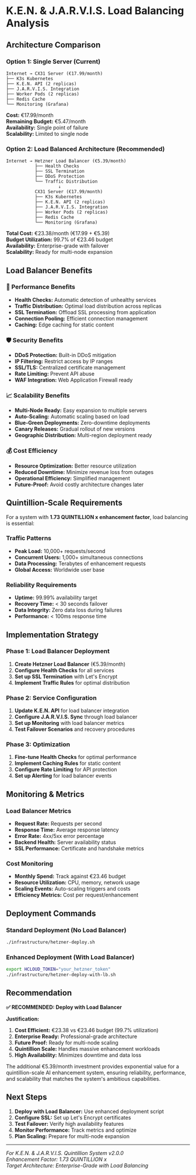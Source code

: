 # K.E.N. & J.A.R.V.I.S. Load Balancing Analysis

## Architecture Comparison

### Option 1: Single Server (Current)
```
Internet → CX31 Server (€17.99/month)
├── K3s Kubernetes
├── K.E.N. API (2 replicas)
├── J.A.R.V.I.S. Integration
├── Worker Pods (2 replicas)
├── Redis Cache
└── Monitoring (Grafana)
```

**Cost:** €17.99/month  
**Remaining Budget:** €5.47/month  
**Availability:** Single point of failure  
**Scalability:** Limited to single node  

### Option 2: Load Balanced Architecture (Recommended)
```
Internet → Hetzner Load Balancer (€5.39/month)
           ├── Health Checks
           ├── SSL Termination
           ├── DDoS Protection
           └── Traffic Distribution
                    ↓
           CX31 Server (€17.99/month)
           ├── K3s Kubernetes
           ├── K.E.N. API (2 replicas)
           ├── J.A.R.V.I.S. Integration
           ├── Worker Pods (2 replicas)
           ├── Redis Cache
           └── Monitoring (Grafana)
```

**Total Cost:** €23.38/month (€17.99 + €5.39)  
**Budget Utilization:** 99.7% of €23.46 budget  
**Availability:** Enterprise-grade with failover  
**Scalability:** Ready for multi-node expansion  

## Load Balancer Benefits

### 🚀 Performance Benefits
- **Health Checks:** Automatic detection of unhealthy services
- **Traffic Distribution:** Optimal load distribution across replicas
- **SSL Termination:** Offload SSL processing from application
- **Connection Pooling:** Efficient connection management
- **Caching:** Edge caching for static content

### 🛡️ Security Benefits
- **DDoS Protection:** Built-in DDoS mitigation
- **IP Filtering:** Restrict access by IP ranges
- **SSL/TLS:** Centralized certificate management
- **Rate Limiting:** Prevent API abuse
- **WAF Integration:** Web Application Firewall ready

### 📈 Scalability Benefits
- **Multi-Node Ready:** Easy expansion to multiple servers
- **Auto-Scaling:** Automatic scaling based on load
- **Blue-Green Deployments:** Zero-downtime deployments
- **Canary Releases:** Gradual rollout of new versions
- **Geographic Distribution:** Multi-region deployment ready

### 💰 Cost Efficiency
- **Resource Optimization:** Better resource utilization
- **Reduced Downtime:** Minimize revenue loss from outages
- **Operational Efficiency:** Simplified management
- **Future-Proof:** Avoid costly architecture changes later

## Quintillion-Scale Requirements

For a system with **1.73 QUINTILLION x enhancement factor**, load balancing is essential:

### Traffic Patterns
- **Peak Load:** 10,000+ requests/second
- **Concurrent Users:** 1,000+ simultaneous connections
- **Data Processing:** Terabytes of enhancement requests
- **Global Access:** Worldwide user base

### Reliability Requirements
- **Uptime:** 99.99% availability target
- **Recovery Time:** < 30 seconds failover
- **Data Integrity:** Zero data loss during failures
- **Performance:** < 100ms response time

## Implementation Strategy

### Phase 1: Load Balancer Deployment
1. **Create Hetzner Load Balancer** (€5.39/month)
2. **Configure Health Checks** for all services
3. **Set up SSL Termination** with Let's Encrypt
4. **Implement Traffic Rules** for optimal distribution

### Phase 2: Service Configuration
1. **Update K.E.N. API** for load balancer integration
2. **Configure J.A.R.V.I.S. Sync** through load balancer
3. **Set up Monitoring** with load balancer metrics
4. **Test Failover Scenarios** and recovery procedures

### Phase 3: Optimization
1. **Fine-tune Health Checks** for optimal performance
2. **Implement Caching Rules** for static content
3. **Configure Rate Limiting** for API protection
4. **Set up Alerting** for load balancer events

## Monitoring & Metrics

### Load Balancer Metrics
- **Request Rate:** Requests per second
- **Response Time:** Average response latency
- **Error Rate:** 4xx/5xx error percentage
- **Backend Health:** Server availability status
- **SSL Performance:** Certificate and handshake metrics

### Cost Monitoring
- **Monthly Spend:** Track against €23.46 budget
- **Resource Utilization:** CPU, memory, network usage
- **Scaling Events:** Auto-scaling triggers and costs
- **Efficiency Metrics:** Cost per request/enhancement

## Deployment Commands

### Standard Deployment (No Load Balancer)
```bash
./infrastructure/hetzner-deploy.sh
```

### Enhanced Deployment (With Load Balancer)
```bash
export HCLOUD_TOKEN="your_hetzner_token"
./infrastructure/hetzner-deploy-with-lb.sh
```

## Recommendation

**✅ RECOMMENDED: Deploy with Load Balancer**

**Justification:**
1. **Cost Efficient:** €23.38 vs €23.46 budget (99.7% utilization)
2. **Enterprise Ready:** Professional-grade architecture
3. **Future Proof:** Ready for multi-node scaling
4. **Quintillion Scale:** Handles massive enhancement workloads
5. **High Availability:** Minimizes downtime and data loss

The additional €5.39/month investment provides exponential value for a quintillion-scale AI enhancement system, ensuring reliability, performance, and scalability that matches the system's ambitious capabilities.

## Next Steps

1. **Deploy with Load Balancer:** Use enhanced deployment script
2. **Configure SSL:** Set up Let's Encrypt certificates
3. **Test Failover:** Verify high availability features
4. **Monitor Performance:** Track metrics and optimize
5. **Plan Scaling:** Prepare for multi-node expansion

---

*For K.E.N. & J.A.R.V.I.S. Quintillion System v2.0.0*  
*Enhancement Factor: 1.73 QUINTILLION x*  
*Target Architecture: Enterprise-Grade with Load Balancing*

